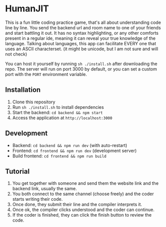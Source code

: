 # HumanJIT
This is a fun little coding practice game, that's all about understanding code line by line. You send the backend url and room name to one of your friends and start battling it out. It has no syntax highlighting, or any other comforts present in a regular ide, meaning it can reveal your true knowledge of the language. Talking about languages, this app can facilitate EVERY one that uses an ASCII characterset. (it might be unicode, but I am not sure and will not check)

You can host it yourself by running `sh ./install.sh` after downloading the repo. The server will run on port 3000 by default, or you can set a custom port with the `PORT` environment variable.

## Installation

1. Clone this repository
2. Run `sh ./install.sh` to install dependencies
3. Start the backend: `cd backend && npm start`
4. Access the application at `http://localhost:3000`

## Development

- Backend: `cd backend && npm run dev` (with auto-restart)
- Frontend: `cd frontend && npm run dev` (development server)
- Build frontend: `cd frontend && npm run build`

## Tutorial

1. You get together with someone and send them the website link and the backend link, usually the same.   
2. You both connect to the same channel (choose freely) and the coder starts writing their code.   
3. Once done, they submit their line and the compiler interprets it.   
4. Once ok, the compiler clicks understood and the coder can continue.   
5. If the coder is finished, they can click the finish button to review the code.   
